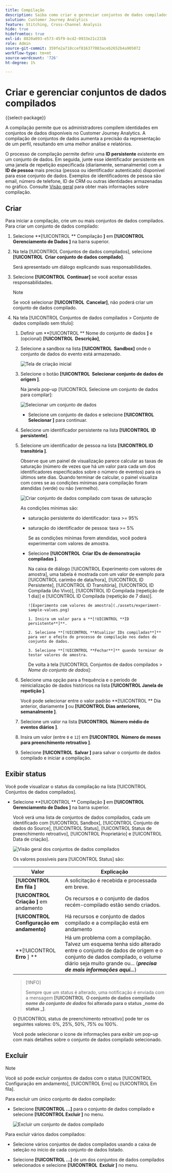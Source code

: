 ```yaml
---
title: Compilação
description: Saiba como criar e gerenciar conjuntos de dados compilados
solution: Customer Journey Analytics
feature: Stitching, Cross-Channel Analysis
hide: true
hidefromtoc: true
exl-id: 8820a093-e573-45f9-bcd2-0933e21c231b
role: Admin
source-git-commit: 359fe2a718ccef816377083aceb2652b4a905072
workflow-type: tm+mt
source-wordcount: '726'
ht-degree: 1%

---
```


# Criar e gerenciar conjuntos de dados compilados

{{select-package}}

A compilação permite que os administradores compilem identidades em conjuntos de dados disponíveis no Customer Journey Analytics. A compilação de conjuntos de dados aumenta a precisão da representação de um perfil, resultando em uma melhor análise e relatórios.

O processo de compilação permite definir uma **ID persistente** existente em um conjunto de dados. Em seguida, junte esse identificador persistente em uma janela de repetição especificada (diariamente, semanalmente) com a **ID de pessoa** mais precisa (pessoa ou identificador autenticado) disponível para esse conjunto de dados. Exemplos de identificadores de pessoa são email, número de telefone, ID de CRM ou outras identidades armazenadas no gráfico. Consulte [Visão geral](overview.md) para obter mais informações sobre compilação.

## Criar

Para iniciar a compilação, crie um ou mais conjuntos de dados compilados. Para criar um conjunto de dados compilado:

1. Selecione **[!UICONTROL ** Compilação **]** em **[!UICONTROL **&#x200B; Gerenciamento de Dados &#x200B;**]** na barra superior.

2. Na tela [!UICONTROL Conjuntos de dados compilados], selecione **[!UICONTROL **&#x200B; Criar conjunto de dados compilado &#x200B;**]**.

   Será apresentado um diálogo explicando suas responsabilidades.

3. Selecione **[!UICONTROL **&#x200B; Continuar &#x200B;**]** se você aceitar essas responsabilidades.

   >[!NOTE]
   >
   >    Se você selecionar **[!UICONTROL **&#x200B; Cancelar &#x200B;**]**, não poderá criar um conjunto de dados compilado.

4. Na tela [!UICONTROL Conjuntos de dados compilados > Conjunto de dados compilado sem título]:

   1. Definir um **[!UICONTROL ** Nome do conjunto de dados **]** e (opcional) **[!UICONTROL **&#x200B; Descrição &#x200B;**]**,

   2. Selecione a sandbox na lista **[!UICONTROL **&#x200B; Sandbox &#x200B;**]** onde o conjunto de dados do evento está armazenado.

      ![Tela de criação inicial](./assets/create-initial.png)

   3. Selecione o botão **[!UICONTROL **&#x200B; Selecionar conjunto de dados de origem &#x200B;**]**.

      Na janela pop-up [!UICONTROL Selecione um conjunto de dados para compilar]:

      ![Selecionar um conjunto de dados](./assets/select-one-dataset.png)

      - Selecione um conjunto de dados e selecione **[!UICONTROL **&#x200B; Selecionar &#x200B;**]** para continuar.

   4. Selecione um identificador persistente na lista **[!UICONTROL **&#x200B; ID persistente &#x200B;**]**.

   5. Selecione um identificador de pessoa na lista **[!UICONTROL **&#x200B; ID transitória &#x200B;**]**.

      Observe que um painel de visualização parece calcular as taxas de saturação (número de vezes que há um valor para cada um dos identificadores especificados sobre o número de eventos) para os últimos sete dias. Quando terminar de calcular, o painel visualiza com cores se as condições mínimas para compilação foram atendidas (verde) ou não (vermelho).

      ![Criar conjunto de dados compilado com taxas de saturação](./assets/create-before-experimenting.png)

      As condições mínimas são:

      - saturação persistente do identificador: taxa >= 95%

      - saturação do identificador de pessoa: taxa >= 5%

        Se as condições mínimas forem atendidas, você poderá experimentar com valores de amostra.

      - Selecione **[!UICONTROL **&#x200B; Criar IDs de demonstração compiladas &#x200B;**]**.

        Na caixa de diálogo [!UICONTROL Experimento com valores de amostra], uma tabela é mostrada com um valor de exemplo para [!UICONTROL carimbo de data/hora], [!UICONTROL ID Persistente], [!UICONTROL ID Transitória], [!UICONTROL ID Compilada (Ao Vivo)], [!UICONTROL ID Compilada (repetição de 1 dia)] e [!UICONTROL ID Compilada (repetição de 7 dias)].

            ![Experimento com valores de amostra](./assets/experiment-sample-values.png)
            
            1. Insira um valor para a **[!UICONTROL **ID persistente**]**.
            
            2. Selecione **[!UICONTROL **Atualizar IDs compiladas**]** para ver o efeito do processo de compilação nos dados do conjunto de dados.
            
            3. Selecione **[!UICONTROL **Fechar**]** quando terminar de testar valores de amostra.
        

        De volta à tela [!UICONTROL Conjuntos de dados compilados > _Nome do conjunto de dados_]:

   6. Selecione uma opção para a frequência e o período de reinicialização de dados históricos na lista **[!UICONTROL **&#x200B; Janela de repetição &#x200B;**]**.

      Você pode selecionar entre o valor padrão **[!UICONTROL ** Dia anterior, diariamente **]** ou **[!UICONTROL **&#x200B; Dias anteriores, semanalmente &#x200B;**]**.

   7. Selecione um valor na lista **[!UICONTROL **&#x200B; Número médio de eventos diários &#x200B;**]**.

   8. Insira um valor (entre `0` e `12`) em **[!UICONTROL **&#x200B; Número de meses para preenchimento retroativo &#x200B;**]**.

   9. Selecione **[!UICONTROL **&#x200B; Salvar &#x200B;**]** para salvar o conjunto de dados compilado e iniciar a compilação.

## Exibir status

Você pode visualizar o status da compilação na lista [!UICONTROL Conjuntos de dados compilados].

- Selecione **[!UICONTROL ** Compilação **]** em **[!UICONTROL **&#x200B; Gerenciamento de Dados &#x200B;**]** na barra superior.

  Você verá uma lista de conjuntos de dados compilados, cada um identificado com [!UICONTROL Sandbox], [!UICONTROL Conjunto de dados do Source], [!UICONTROL Status], [!UICONTROL Status de preenchimento retroativo], [!UICONTROL Proprietário] e [!UICONTROL Data de criação].

  ![Visão geral dos conjuntos de dados compilados](./assets/overview-stitched-datasetts.png)

  Os valores possíveis para [!UICONTROL Status] são:

  | Valor | Explicação |
  |-----|-----|
  | **[!UICONTROL **&#x200B; Em fila &#x200B;**]** | A solicitação é recebida e processada em breve. |
  | **[!UICONTROL **&#x200B; Criação &#x200B;**]** em andamento | Os recursos e o conjunto de dados recém-compilado estão sendo criados. |
  | **[!UICONTROL **&#x200B; Configuração em andamento &#x200B;**]** | Há recursos e conjunto de dados compilado e a compilação está em andamento |
  | **[!UICONTROL **&#x200B; Erro &#x200B;**] **&#x200B; | Há um problema com a compilação. Talvez um esquema tenha sido alterado entre o conjunto de dados de origem e o conjunto de dados compilado, o volume diário seja muito grande ou... (_**&#x200B;precisa de mais informações aqui...**_) |

  >[!INFO]
  >
  >    Sempre que um status é alterado, uma notificação é enviada com a mensagem **[!UICONTROL **&#x200B; O conjunto de dados compilado _nome do conjunto de dados_ foi alterado para o status _nome do status _**]**.


  O [!UICONTROL status de preenchimento retroativo] pode ter os seguintes valores: 0%, 25%, 50%, 75% ou 100%.

  Você pode selecionar o ícone de informações para exibir um pop-up com mais detalhes sobre o conjunto de dados compilado selecionado.


## Excluir

>[!NOTE]
>
>Você só pode excluir conjuntos de dados com o status [!UICONTROL Configuração em andamento], [!UICONTROL Erro] ou [!UICONTROL Em fila].


Para excluir um único conjunto de dados compilado:

- Selecione **[!UICONTROL **...**]** para o conjunto de dados compilado e selecione **[!UICONTROL **&#x200B; Excluir &#x200B;**]** no menu.

  ![Excluir um conjunto de dados compilado](./assets/delete-stitched-dataset.png)

Para excluir vários dados compilados:

- Selecione vários conjuntos de dados compilados usando a caixa de seleção no início de cada conjunto de dados listado.

- Selecione **[!UICONTROL **...**]** de um dos conjuntos de dados compilados selecionados e selecione **[!UICONTROL **&#x200B; Excluir &#x200B;**]** no menu.
